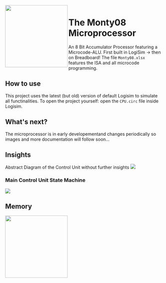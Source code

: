
<img align="left" src="https://github.com/timmy0811/Monty08/blob/Projects/logo.png" width="200" height="200">

# The Monty08 Microprocessor
An 8 Bit Accumulator Processor featuring a Microcode-ALU. First built in LogiSim -> then on Breadboard! The file ```Monty08.xlsx``` features the ISA and all microcode programming.

## How to use
This project uses the latest (but old) version of default Logisim to simulate all functinalities. To open the project yourself: open the ```CPU.circ``` file inside Logisim.

## What's next?
The microprocessor is in early developementand changes periodically so images and more documentation will follow soon...

## Insights
Abstract Diagram of the Control Unit without further insights
<img src="https://github.com/timmy0811/Monty08/blob/Projects/img.png">
### Main Control Unit State Machine
<img src="https://github.com/timmy0811/Monty08/blob/Projects/img1.png">

## Memory
<img src="https://github.com/timmy0811/Monty08/blob/Projects/img2.png" width=200>
